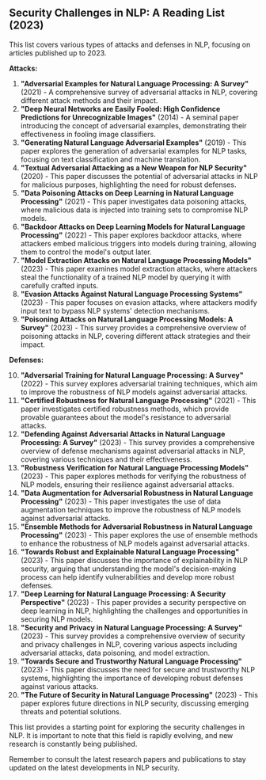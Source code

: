 ## Security Challenges in NLP: A Reading List (2023)

This list covers various types of attacks and defenses in NLP, focusing on articles published up to 2023.

**Attacks:**

1. **"Adversarial Examples for Natural Language Processing: A Survey"** (2021) - A comprehensive survey of adversarial attacks in NLP, covering different attack methods and their impact.
2. **"Deep Neural Networks are Easily Fooled: High Confidence Predictions for Unrecognizable Images"** (2014) - A seminal paper introducing the concept of adversarial examples, demonstrating their effectiveness in fooling image classifiers.
3. **"Generating Natural Language Adversarial Examples"** (2019) - This paper explores the generation of adversarial examples for NLP tasks, focusing on text classification and machine translation.
4. **"Textual Adversarial Attacking as a New Weapon for NLP Security"** (2020) - This paper discusses the potential of adversarial attacks in NLP for malicious purposes, highlighting the need for robust defenses.
5. **"Data Poisoning Attacks on Deep Learning in Natural Language Processing"** (2021) - This paper investigates data poisoning attacks, where malicious data is injected into training sets to compromise NLP models.
6. **"Backdoor Attacks on Deep Learning Models for Natural Language Processing"** (2022) - This paper explores backdoor attacks, where attackers embed malicious triggers into models during training, allowing them to control the model's output later.
7. **"Model Extraction Attacks on Natural Language Processing Models"** (2023) - This paper examines model extraction attacks, where attackers steal the functionality of a trained NLP model by querying it with carefully crafted inputs.
8. **"Evasion Attacks Against Natural Language Processing Systems"** (2023) - This paper focuses on evasion attacks, where attackers modify input text to bypass NLP systems' detection mechanisms.
9. **"Poisoning Attacks on Natural Language Processing Models: A Survey"** (2023) - This survey provides a comprehensive overview of poisoning attacks in NLP, covering different attack strategies and their impact.

**Defenses:**

10. **"Adversarial Training for Natural Language Processing: A Survey"** (2022) - This survey explores adversarial training techniques, which aim to improve the robustness of NLP models against adversarial attacks.
11. **"Certified Robustness for Natural Language Processing"** (2021) - This paper investigates certified robustness methods, which provide provable guarantees about the model's resistance to adversarial attacks.
12. **"Defending Against Adversarial Attacks in Natural Language Processing: A Survey"** (2023) - This survey provides a comprehensive overview of defense mechanisms against adversarial attacks in NLP, covering various techniques and their effectiveness.
13. **"Robustness Verification for Natural Language Processing Models"** (2023) - This paper explores methods for verifying the robustness of NLP models, ensuring their resilience against adversarial attacks.
14. **"Data Augmentation for Adversarial Robustness in Natural Language Processing"** (2023) - This paper investigates the use of data augmentation techniques to improve the robustness of NLP models against adversarial attacks.
15. **"Ensemble Methods for Adversarial Robustness in Natural Language Processing"** (2023) - This paper explores the use of ensemble methods to enhance the robustness of NLP models against adversarial attacks.
16. **"Towards Robust and Explainable Natural Language Processing"** (2023) - This paper discusses the importance of explainability in NLP security, arguing that understanding the model's decision-making process can help identify vulnerabilities and develop more robust defenses.
17. **"Deep Learning for Natural Language Processing: A Security Perspective"** (2023) - This paper provides a security perspective on deep learning in NLP, highlighting the challenges and opportunities in securing NLP models.
18. **"Security and Privacy in Natural Language Processing: A Survey"** (2023) - This survey provides a comprehensive overview of security and privacy challenges in NLP, covering various aspects including adversarial attacks, data poisoning, and model extraction.
19. **"Towards Secure and Trustworthy Natural Language Processing"** (2023) - This paper discusses the need for secure and trustworthy NLP systems, highlighting the importance of developing robust defenses against various attacks.
20. **"The Future of Security in Natural Language Processing"** (2023) - This paper explores future directions in NLP security, discussing emerging threats and potential solutions.

This list provides a starting point for exploring the security challenges in NLP. It is important to note that this field is rapidly evolving, and new research is constantly being published. 

Remember to consult the latest research papers and publications to stay updated on the latest developments in NLP security.